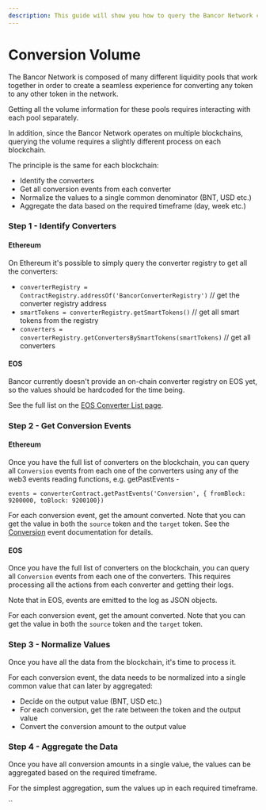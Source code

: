 ```yaml
---
description: This guide will show you how to query the Bancor Network conversion volume.
---
```


# Conversion Volume

The Bancor Network is composed of many different liquidity pools that work together in order to create a seamless experience for converting any token to any other token in the network.

Getting all the volume information for these pools requires interacting with each pool separately.

In addition, since the Bancor Network operates on multiple blockchains, querying the volume requires a slightly different process on each blockchain.

The principle is the same for each blockchain:

* Identify the converters
* Get all conversion events from each converter
* Normalize the values to a single common denominator \(BNT, USD etc.\)
* Aggregate the data based on the required timeframe \(day, week etc.\)

### Step 1 - Identify Converters

#### Ethereum

On Ethereum it's possible to simply query the converter registry to get all the converters:

* `converterRegistry = ContractRegistry.addressOf('BancorConverterRegistry')` // get the converter registry address
* `smartTokens = converterRegistry.getSmartTokens()` // get all smart tokens from the registry
* `converters = converterRegistry.getConvertersBySmartTokens(smartTokens)` // get all converters

#### EOS

Bancor currently doesn't provide an on-chain converter registry on EOS yet, so the values should be hardcoded for the time being.

See the full list on the [EOS Converter List page](https://docs.bancor.network/bancorx/network-data-and-stats/eos-converter-list).

### Step 2 - Get Conversion Events

#### Ethereum

Once you have the full list of converters on the blockchain, you can query all `Conversion` events from each one of the converters using any of the web3 events reading functions, e.g. getPastEvents -

`events = converterContract.getPastEvents('Conversion', { fromBlock: 9200000, toBlock: 9200100})`

For each conversion event, get the amount converted. Note that you can get the value in both the `source` token and the `target` token. See the [Conversion](https://docs.bancor.network/ethereum-contracts/converter/bancorconverter#BancorConverter-Conversion-address-address-address-uint256-uint256-int256-) event documentation for details.

#### EOS

Once you have the full list of converters on the blockchain, you can query all `Conversion` events from each one of the converters. This requires processing all the actions from each converter and getting their logs.

Note that in EOS, events are emitted to the log as JSON objects.

For each conversion event, get the amount converted. Note that you can get the value in both the `source` token and the `target` token.

### Step 3 - Normalize Values

Once you have all the data from the blockchain, it's time to process it.

For each conversion event, the data needs to be normalized into a single common value that can later by aggregated:

* Decide on the output value \(BNT, USD etc.\)
* For each conversion, get the rate between the token and the output value
* Convert the conversion amount to the output value

### Step 4 - Aggregate the Data

Once you have all conversion amounts in a single value, the values can be aggregated based on the required timeframe.

For the simplest aggregation, sum the values up in each required timeframe.

\`\`



